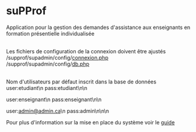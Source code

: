 # suPProf
 Application pour la gestion des demandes d'assistance aux enseignants en formation présentielle individualisée <br/><br/>


Les fichiers de configuration de la connexion doivent être ajustés<br/>
/supprof/supadmin/config/[connexion.php](supadmin/config/connexion.php)<br/>
/supprof/supadmin/config/[db.php](supadmin/config/db.php)<br/><br/>

Nom d'utilisateurs par défaut inscrit dans la base de données<br/>
user:etudiant\n
pass:etudiant\n\n

user:enseignant\n
pass:enseignant\n\n

user:admin@admin.ca\n
pass:admin\n\n\n

Pour plus d'information sur la mise en place du système voir le [guide](docs/admins/Guide-de-mise-en-place-du-serveur-Ubuntu-pour-suPProf.pdf)


